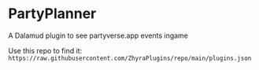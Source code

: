 # PartyPlanner 
A Dalamud plugin to see partyverse.app events ingame 

Use this repo to find it: `https://raw.githubusercontent.com/ZhyraPlugins/repo/main/plugins.json`
